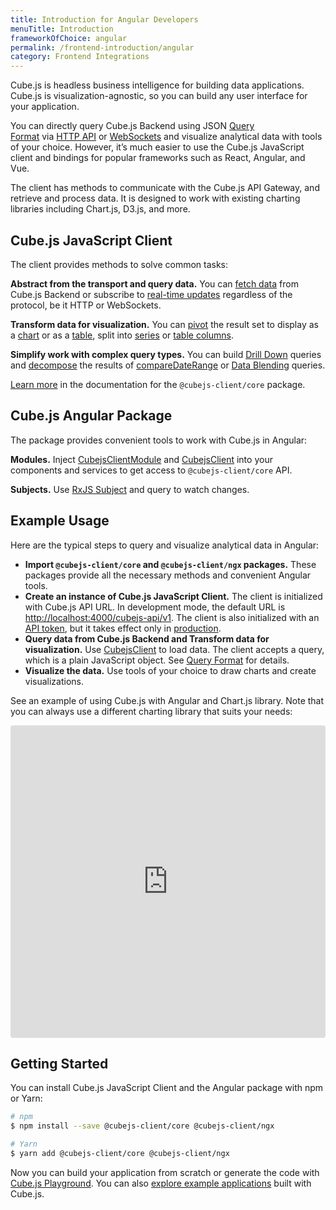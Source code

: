 ```yaml
---
title: Introduction for Angular Developers
menuTitle: Introduction
frameworkOfChoice: angular
permalink: /frontend-introduction/angular
category: Frontend Integrations
---
```


Cube.js is headless business intelligence for building data applications. Cube.js is visualization-agnostic, so you can build any user interface for your application.

You can directly query Cube.js Backend using JSON [Query Format](https://cube.dev/docs/query-format) via [HTTP API](https://cube.dev/docs/rest-api) or [WebSockets](https://cube.dev/docs/real-time-data-fetch#web-sockets) and visualize analytical data with tools of your choice. However, it’s much easier to use the Cube.js JavaScript client and bindings for popular frameworks such as React, Angular, and Vue.

The client has methods to communicate with the Cube.js API Gateway, and retrieve and process data. It is designed to work with existing charting libraries including Chart.js, D3.js, and more.

## Cube.js JavaScript Client

The client provides methods to solve common tasks:

**Abstract from the transport and query data.** You can [fetch data](https://cube.dev/docs/@cubejs-client-core#load)  from Cube.js Backend or subscribe to [real-time updates](https://cube.dev/docs/real-time-data-fetch) regardless of the protocol, be it HTTP or WebSockets.

**Transform data for visualization.** You can [pivot](https://cube.dev/docs/@cubejs-client-core#pivot) the result set to display as a [chart](https://cube.dev/docs/@cubejs-client-core#chart-pivot) or as a [table](https://cube.dev/docs/@cubejs-client-core#table-pivot), split into [series](https://cube.dev/docs/@cubejs-client-core#series) or [table columns](https://cube.dev/docs/@cubejs-client-core#table-columns).

**Simplify work with complex query types.** You can build [Drill Down](https://cube.dev/docs/@cubejs-client-core#drill-down) queries and [decompose](https://cube.dev/docs/@cubejs-client-core#decompose) the results of [compareDateRange](https://cube.dev/docs/query-format#time-dimensions-format) or [Data Blending](https://cube.dev/docs/recipes/data-blending) queries.

[Learn more](https://cube.dev/docs/@cubejs-client-core) in the documentation for the `@cubejs-client/core` package.

## Cube.js Angular Package

The package provides convenient tools to work with Cube.js in Angular:

**Modules.** Inject [CubejsClientModule](https://cube.dev/docs/@cubejs-client-vue#query-builder) and [CubejsClient](https://cube.dev/docs/@cubejs-client-vue#query-renderer) into your components and services to get access to `@cubejs-client/core` API.

**Subjects.** Use [RxJS Subject](https://cube.dev/docs/@cubejs-client-ngx#api) and query to watch changes.

## Example Usage

Here are the typical steps to query and visualize analytical data in Angular:

- **Import `@cubejs-client/core` and `@cubejs-client/ngx` packages.** These packages provide all the necessary methods and convenient Angular tools.
- **Create an instance of Cube.js JavaScript Client.** The client is initialized with Cube.js API URL. In development mode, the default URL is [http://localhost:4000/cubejs-api/v1](http://localhost:4000/cubejs-api/v1). The client is also initialized with an [API token](https://cube.dev/docs/security), but it takes effect only in [production](https://cube.dev/docs/deployment/production-checklist).
- **Query data from Cube.js Backend and Transform data for visualization.** Use [CubejsClient](https://cube.dev/docs/@cubejs-client-ngx#api) to load data. The client accepts a query, which is a plain JavaScript object. See [Query Format](https://cube.dev/docs/query-format) for details.
- **Visualize the data.** Use tools of your choice to draw charts and create visualizations.

See an example of using Cube.js with Angular and Chart.js library. Note that you can always use a different charting library that suits your needs:

<iframe src="https://codesandbox.io/embed/cube-js-angular-client-3fhqz?fontsize=14&hidenavigation=1&theme=dark" style="width:100%; height:500px; border:0; border-radius: 4px; overflow:hidden;" sandbox="allow-modals allow-forms allow-popups allow-scripts allow-same-origin"></iframe>

## Getting Started

You can install Cube.js JavaScript Client and the Angular package with npm or Yarn:

```bash
# npm
$ npm install --save @cubejs-client/core @cubejs-client/ngx

# Yarn
$ yarn add @cubejs-client/core @cubejs-client/ngx
```

Now you can build your application from scratch or generate the code with [Cube.js Playground](https://cube.dev/docs/dashboard-app). You can also [explore example applications](https://cube.dev/docs/examples) built with Cube.js.
